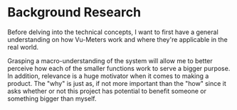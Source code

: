 # Background Research

Before delving into the technical concepts, I want to first have a general understanding on how Vu-Meters work and where they're applicable in the real world. 

Grasping a macro-understanding of the system will allow me to better perceive how each of the smaller functions work to serve a bigger purpose. In addition, relevance is a huge motivator when it comes to making a product. The "why" is just as, if not more important than the "how" since it asks whether or not this project has potential to benefit someone or something bigger than myself.
